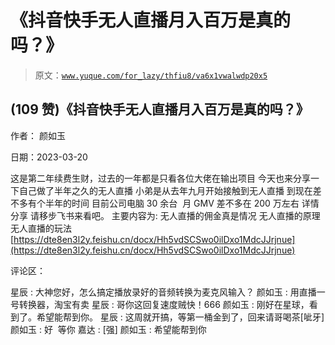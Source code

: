 # 《抖音快手无人直播月入百万是真的吗？》

> 原文：[`www.yuque.com/for_lazy/thfiu8/va6x1vwalwdp20x5`](https://www.yuque.com/for_lazy/thfiu8/va6x1vwalwdp20x5)



## (109 赞)《抖音快手无人直播月入百万是真的吗？》 

作者： 颜如玉 

日期：2023-03-20 

这是第二年续费生财，过去的一年都是只看各位大佬在输出项目 今天也来分享一下自己做了半年之久的无人直播 小弟是从去年九月开始接触到无人直播 到现在差不多有个半年的时间 目前公司电脑 30 余台  月 GMV 差不多在 200 万左右 详情分享 请移步飞书来看吧。 主要内容为: 无人直播的佣金真是情况 无人直播的原理 无人直播的玩法 [https://dte8en3l2y.feishu.cn/docx/Hh5vdSCSwo0ilDxo1MdcJJrjnue](https://dte8en3l2y.feishu.cn/docx/Hh5vdSCSwo0ilDxo1MdcJJrjnue) 

评论区： 

星辰 : 大神您好，怎么搞定播放录好的音频转换为麦克风输入？ 颜如玉 : 用直播一号转换器，淘宝有卖 星辰 : 哥你这回复速度贼快！666 颜如玉 : 刚好在星球，看到了。希望能帮到你。 星辰 : 这周就开搞，等第一桶金到了，回来请哥喝茶[呲牙] 颜如玉 : 好  等你 嘉达 : [强] 颜如玉 : 希望能帮到你